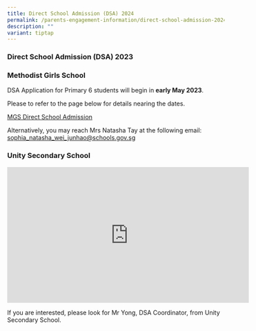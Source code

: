 ```yaml
---
title: Direct School Admission (DSA) 2024
permalink: /parents-engagement-information/direct-school-admission-2024/
description: ""
variant: tiptap
---
```

### Direct School Admission (DSA) 2023

### Methodist Girls School

DSA Application for Primary 6 students will begin in **early May 2023**. 

Please to refer to the page below for details nearing the dates. 

[MGS Direct School Admission](https://www.mgs.moe.edu.sg/secondary/admissions/dsa-sec1/)

Alternatively, you may reach Mrs Natasha Tay at the following email: [sophia_natasha_wei_junhao@schools.gov.sg](sophia_natasha_wei_junhao@schools.gov.sg)

### Unity Secondary School

<iframe allowfullscreen="" allow="accelerometer; autoplay; clipboard-write; encrypted-media; gyroscope; picture-in-picture; web-share" frameborder="0" title="YouTube video player" src="https://www.youtube.com/embed/xHIA6y5KJAA" height="315" width="560"></iframe>

If you are interested, please look for Mr Yong, DSA Coordinator, from Unity Secondary School.